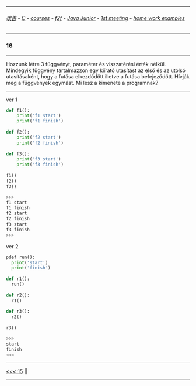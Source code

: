 
---

###### [改善](https://github.com/ttltrk/0C/blob/master/README.MD) - [C](https://github.com/ttltrk/PRG/blob/master/CODING.MD) - [courses](https://github.com/ttltrk/Courses/blob/master/README.MD) - [f2f](https://github.com/ttltrk/Courses/blob/master/F2F/F2F.MD) - [Java Junior](https://github.com/ttltrk/PRG/blob/master/JAVA/DOC/BJM/TOMI/JJ.MD) - [1st meeting](https://github.com/ttltrk/PRG/blob/master/JAVA/DOC/BJM/TOMI/01/1st.md) - [home work examples](https://github.com/ttltrk/PRG/blob/master/JAVA/DOC/BJM/TOMI/01/feladat.md)

---

### 16

---

Hozzunk létre 3 függvényt, paraméter és visszatérési érték nélkül. Mindegyik függvény tartalmazzon egy kiírató utasítást az első és az utolsó utasításaként, hogy a futása elkezdődött illetve a futása befejeződött. Hívják meg a függvények egymást. Mi lesz a kimenete a programnak?

---

ver 1

```python
def f1():
    print('f1 start')
    print('f1 finish')
    
def f2():
    print('f2 start')
    print('f2 finish')
    
def f3():
    print('f3 start')
    print('f3 finish')
    
f1()
f2()
f3()

>>>
f1 start
f1 finish
f2 start
f2 finish
f3 start
f3 finish
>>>
```

ver 2

```python
pdef run():
  print('start')
  print('finish')
  
def r1():
  run()
  
def r2():
  r1()
  
def r3():
  r2()
  
r3()

>>>
start
finish
>>>
```

---

[<<< 15](https://github.com/ttltrk/PRG/blob/master/JAVA/DOC/BJM/TOMI/01/EX/15/15.MD) ||

---
